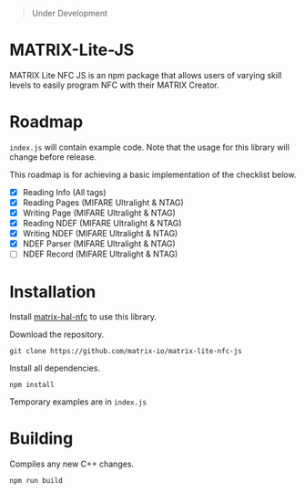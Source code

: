 > Under Development

# MATRIX-Lite-JS

MATRIX Lite NFC JS is an npm package that allows users of varying skill levels to easily program NFC with their MATRIX Creator.

# Roadmap
`index.js` will contain example code. Note that the usage for this library will change before release.

This roadmap is for achieving a basic implementation of the checklist below.
- [x] Reading Info  (All tags)
- [x] Reading Pages (MIFARE Ultralight & NTAG)
- [x] Writing Page  (MIFARE Ultralight & NTAG)
- [x] Reading NDEF  (MIFARE Ultralight & NTAG)
- [x] Writing NDEF  (MIFARE Ultralight & NTAG)
- [x] NDEF Parser   (MIFARE Ultralight & NTAG)
- [ ] NDEF Record   (MIFARE Ultralight & NTAG)

# Installation
Install [matrix-hal-nfc](https://github.com/matrix-io/matrix-hal-nfc) to use this library.

Download the repository.
```
git clone https://github.com/matrix-io/matrix-lite-nfc-js
```

Install all dependencies.
```
npm install
```

Temporary examples are in `index.js`


# Building
Compiles any new C++ changes.
```
npm run build
```
